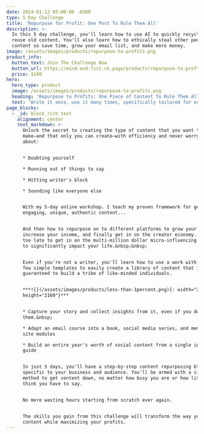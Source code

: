 ```yaml
---
date: 2024-01-12 05:00:00 -0500
type: 5 Day Challenge
title: 'Repurpose for Profit: One Post To Rule Them All'
description: >-
  In this 5 day challenge, you'll learn how to use AI to quickly recycle and
  reuse old content. You'll also learn how to ethically steal other people's
  content so save time, grow your email list, and make more money.
image: /assets/images/products/repurpose-to-profits.png
product_info:
  button_text: Join The Challenge Now
  button_url: https://mind-and-fist.ck.page/products/repurpose-to-profts
  price: $100
hero:
  hero_type: product
  image: /assets/images/products/repurpose-to-profits.png
  heading: 'Repurpose to Profits: One Piece of Content To Rule Them All'
  text: 'Write it once, use it many times, specifically tailored for each platform. '
page_blocks:
  - _id: block_rich_text
    alignment: center
    text_markdown: >-
      Unlock the secret to creating the type of content that you want to
      make—and that only you can create—with efficiency and never worrying
      about:


      * Doubting yourself

      * Running out of things to say

      * Hitting writer's block

      * Sounding like everyone else


      With my 5-day online workshop. I teach my proven framework for generating
      engaging, unique, authentic content...


      And then how to repurpose on to different platforms to grow your audience,
      increase your income, and finally get in on the creator economy. It's not
      too late to get in on the multi-million dollar micro-influencing industry
      to significantly impact your life.&nbsp;&nbsp;


      Even if you're not a writer, you'll learn how to use a work with AI and a
      few simple templates to easily create a library of content that is
      guaranteed to build a tribe of like-minded individuals.


      ***![](/assets/images/products/less-than-1percent.png){: width="2160"
      height="2160"}***


      * Capture your story and collect insights from it, even if you don't see
      them.&nbsp;

      * Adapt an email course into a book, social media series, and membership
      site modules

      * Build an entire year's worth of social content from a single in-depth
      guide


      In just 5 days, you'll have a step-by-step content repurposing blueprint
      specific to your business and audience. You'll be armed with a simple
      method to get content down, no matter how busy you are or how little you
      think you have to say.


      No more wasting hours starting from scratch ever again.


      The skills you gain from this challenge will transform the way you produce
      content while maximizing your profits.
---
```

